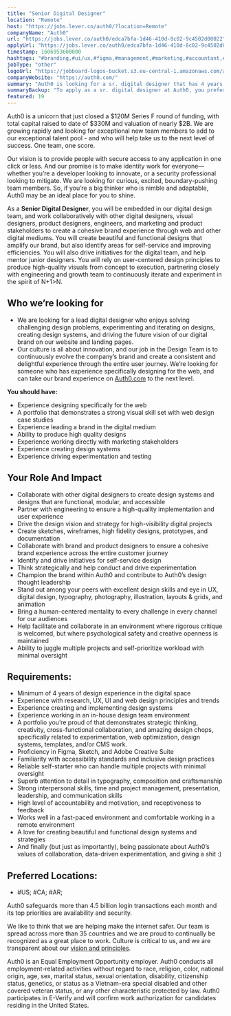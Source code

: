 ```yaml
---
title: "Senior Digital Designer"
location: "Remote"
host: "https://jobs.lever.co/auth0/?location=Remote"
companyName: "Auth0"
url: "https://jobs.lever.co/auth0/edca7bfa-1d46-410d-8c02-9c4502d00022"
applyUrl: "https://jobs.lever.co/auth0/edca7bfa-1d46-410d-8c02-9c4502d00022/apply"
timestamp: 1606953600000
hashtags: "#branding,#ui/ux,#figma,#management,#marketing,#accountant,#photoshop,#office,#optimization,#devsec"
jobType: "other"
logoUrl: "https://jobboard-logos-bucket.s3.eu-central-1.amazonaws.com/auth0"
companyWebsite: "https://auth0.com/"
summary: "Auth0 is looking for a sr. digital designer that has 4 years of design experience in the digital space."
summaryBackup: "To apply as a sr. digital designer at Auth0, you preferably need to have some knowledge of: #branding, #devsec, #ui/ux."
featured: 19
---
```


Auth0 is a unicorn that just closed a $120M Series F round of funding, with total capital raised to date of $330M and valuation of nearly $2B. We are growing rapidly and looking for exceptional new team members to add to our exceptional talent pool - and who will help take us to the next level of success. One team, one score. 

Our vision is to provide people with secure access to any application in one click or less. And our promise is to make identity work for everyone—whether you’re a developer looking to innovate, or a security professional looking to mitigate. We are looking for curious, excited, boundary-pushing team members. So, if you’re a big thinker who is nimble and adaptable, Auth0 may be an ideal place for you to shine.

As a **Senior Digital Designer**, you will be embedded in our digital design team, and work collaboratively with other digital designers, visual designers, product designers, engineers, and marketing and product stakeholders to create a cohesive brand experience through web and other digital mediums. You will create beautiful and functional designs that amplify our brand, but also identify areas for self-service and improving efficiencies. You will also drive initiatives for the digital team, and help mentor junior designers. You will rely on user-centered design principles to produce high-quality visuals from concept to execution, partnering closely with engineering and growth team to continuously iterate and experiment in the spirit of N+1>N. 

## Who we’re looking for

*   We are looking for a lead digital designer who enjoys solving challenging design problems, experimenting and iterating on designs, creating design systems, and driving the future vision of our digital brand on our website and landing pages. 
*   Our culture is all about innovation, and our job in the Design Team is to continuously evolve the company’s brand and create a consistent and delightful experience through the entire user journey. We’re looking for someone who has experience specifically designing for the web, and can take our brand experience on [Auth0.com](http://www.auth0.com) to the next level. 

**You should have:** 

*   Experience designing specifically for the web
*   A portfolio that demonstrates a strong visual skill set with web design case studies
*   Experience leading a brand in the digital medium
*   Ability to produce high quality designs 
*   Experience working directly with marketing stakeholders
*   Experience creating design systems 
*   Experience driving experimentation and testing

## Your Role And Impact

*   Collaborate with other digital designers to create design systems and designs that are functional, modular, and accessible
*   Partner with engineering to ensure a high-quality implementation and user experience
*   Drive the design vision and strategy for high-visibility digital projects
*   Create sketches, wireframes, high fidelity designs, prototypes, and documentation
*   Collaborate with brand and product designers to ensure a cohesive brand experience across the entire customer journey
*   Identify and drive initiatives for self-service design
*   Think strategically and help conduct and drive experimentation 
*   Champion the brand within Auth0 and contribute to Auth0’s design thought leadership
*   Stand out among your peers with excellent design skills and eye in UX, digital design, typography, photography, illustration, layouts & grids, and animation
*   Bring a human-centered mentality to every challenge in every channel for our audiences
*   Help facilitate and collaborate in an environment where rigorous critique is welcomed, but where psychological safety and creative openness is maintained
*   Ability to juggle multiple projects and self-prioritize workload with minimal oversight

## Requirements:

*   Minimum of 4 years of design experience in the digital space
*   Experience with research, UX, UI and web design principles and trends
*   Experience creating and implementing design systems 
*   Experience working in an in-house design team environment
*   A portfolio you’re proud of that demonstrates strategic thinking, creativity, cross-functional collaboration, and amazing design chops, specifically related to experimentation, web optimization, design systems, templates, and/or CMS work.
*   Proficiency in Figma, Sketch, and Adobe Creative Suite
*   Familiarity with accessibility standards and inclusive design practices 
*   Reliable self-starter who can handle multiple projects with minimal oversight
*   Superb attention to detail in typography, composition and craftsmanship
*   Strong interpersonal skills, time and project management, presentation, leadership, and communication skills
*   High level of accountability and motivation, and receptiveness to feedback
*   Works well in a fast-paced environment and comfortable working in a remote environment
*   A love for creating beautiful and functional design systems and strategies
*   And finally (but just as importantly), being passionate about Auth0’s values of collaboration, data-driven experimentation, and giving a shit :)

## Preferred Locations:

*   #US; #CA; #AR;

Auth0 safeguards more than 4.5 billion login transactions each month and its top priorities are availability and security.

We like to think that we are helping make the internet safer. Our team is spread across more than 35 countries and we are proud to continually be recognized as a great place to work. Culture is critical to us, and we are transparent about our [vision and principles](https://auth0.com/blog/the-developer-first-identity-platform-auth0-story-and-future). 

Auth0 is an Equal Employment Opportunity employer. Auth0 conducts all employment-related activities without regard to race, religion, color, national origin, age, sex, marital status, sexual orientation, disability, citizenship status, genetics, or status as a Vietnam-era special disabled and other covered veteran status, or any other characteristic protected by law. Auth0 participates in E-Verify and will confirm work authorization for candidates residing in the United States.
